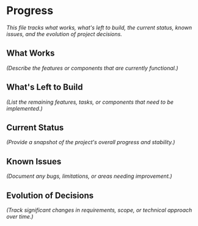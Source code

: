 # Progress

*This file tracks what works, what's left to build, the current status, known issues, and the evolution of project decisions.*

## What Works

*(Describe the features or components that are currently functional.)*

## What's Left to Build

*(List the remaining features, tasks, or components that need to be implemented.)*

## Current Status

*(Provide a snapshot of the project's overall progress and stability.)*

## Known Issues

*(Document any bugs, limitations, or areas needing improvement.)*

## Evolution of Decisions

*(Track significant changes in requirements, scope, or technical approach over time.)*
